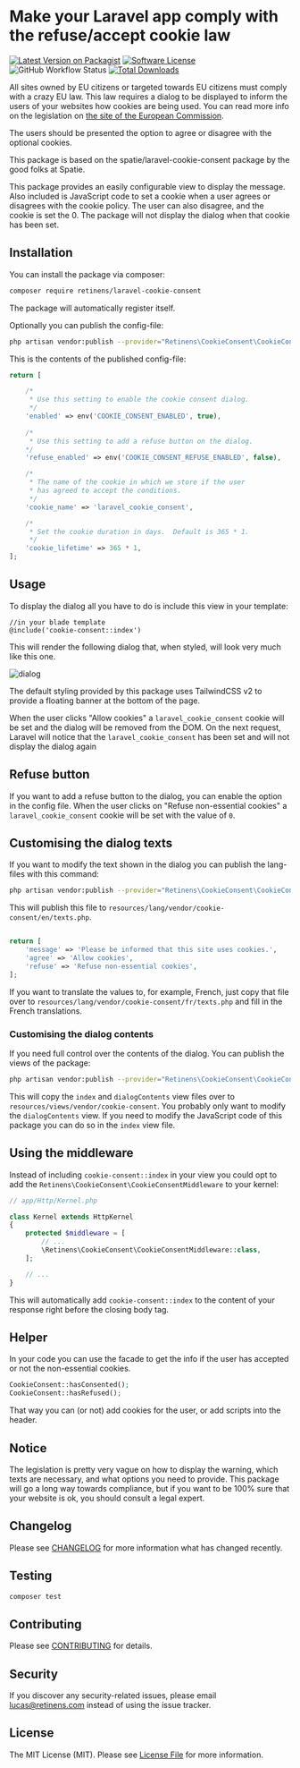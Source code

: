 # Make your Laravel app comply with the refuse/accept cookie law

[![Latest Version on Packagist](https://img.shields.io/packagist/v/retinens/laravel-cookie-consent.svg?style=flat-square)](https://packagist.org/packages/retinens/laravel-cookie-consent)
[![Software License](https://img.shields.io/badge/license-MIT-brightgreen.svg?style=flat-square)](LICENSE.md)
![GitHub Workflow Status](https://img.shields.io/github/workflow/status/retinens/laravel-cookie-consent/run-tests?label=tests)
[![Total Downloads](https://img.shields.io/packagist/dt/retinens/laravel-cookie-consent.svg?style=flat-square)](https://packagist.org/packages/retinens/laravel-cookie-consent)


All sites owned by EU citizens or targeted towards EU citizens must comply with a crazy EU law. This law requires a dialog to be displayed to inform the users of your websites how cookies are being used. You can read more info on the legislation on [the site of the European Commission](http://ec.europa.eu/ipg/basics/legal/cookies/index_en.htm#section_2).

The users should be presented the option to agree or disagree with the optional cookies.

This package is based on the spatie/laravel-cookie-consent package by the good folks at Spatie.

This package provides an easily configurable view to display the message. Also included is JavaScript code to set a cookie when a user agrees or disagrees with the cookie policy. The user can also disagree, and the cookie is set the 0. The package will not display the dialog when that cookie has been set.

## Installation

You can install the package via composer:

``` bash
composer require retinens/laravel-cookie-consent
```

The package will automatically register itself.

Optionally you can publish the config-file:

```bash
php artisan vendor:publish --provider="Retinens\CookieConsent\CookieConsentServiceProvider" --tag="cookie-consent-config"
```

This is the contents of the published config-file:

```php
return [

    /*
     * Use this setting to enable the cookie consent dialog.
     */
    'enabled' => env('COOKIE_CONSENT_ENABLED', true),
    
    /*
     * Use this setting to add a refuse button on the dialog.
    */
    'refuse_enabled' => env('COOKIE_CONSENT_REFUSE_ENABLED', false),

    /*
     * The name of the cookie in which we store if the user
     * has agreed to accept the conditions.
     */
    'cookie_name' => 'laravel_cookie_consent',

    /*
     * Set the cookie duration in days.  Default is 365 * 1.
     */
    'cookie_lifetime' => 365 * 1,
];
```

## Usage

To display the dialog all you have to do is include this view in your template:

```blade
//in your blade template
@include('cookie-consent::index')
```

This will render the following dialog that, when styled, will look very much like this one.

![dialog](https://retinens.github.io/laravel-cookie-consent/images/dialog.png)

The default styling provided by this package uses TailwindCSS v2 to provide a floating banner at the bottom of the page.

When the user clicks "Allow cookies" a `laravel_cookie_consent` cookie will be set and the dialog will be removed from the DOM. On the next request, Laravel will notice that the `laravel_cookie_consent` has been set and will not display the dialog again

## Refuse button

If you want to add a refuse button to the dialog, you can enable the option in the config file. When the user clicks on "Refuse non-essential cookies" a `laravel_cookie_consent` cookie will be set with the value of `0`.

## Customising the dialog texts

If you want to modify the text shown in the dialog you can publish the lang-files with this command:

```bash
php artisan vendor:publish --provider="Retinens\CookieConsent\CookieConsentServiceProvider" --tag="cookie-consent-translations"
```

This will publish this file to `resources/lang/vendor/cookie-consent/en/texts.php`.

 ```php
 
 return [
     'message' => 'Please be informed that this site uses cookies.',
     'agree' => 'Allow cookies',
     'refuse' => 'Refuse non-essential cookies',
 ];
 ```
 
 If you want to translate the values to, for example, French, just copy that file over to `resources/lang/vendor/cookie-consent/fr/texts.php` and fill in the French translations.
 
### Customising the dialog contents

If you need full control over the contents of the dialog. You can publish the views of the package:

```bash
php artisan vendor:publish --provider="Retinens\CookieConsent\CookieConsentServiceProvider" --tag="cookie-consent-views"
```

This will copy the `index` and `dialogContents` view files over to `resources/views/vendor/cookie-consent`. You probably only want to modify the `dialogContents` view. If you need to modify the JavaScript code of this package you can do so in the `index` view file.

## Using the middleware

Instead of including `cookie-consent::index` in your view you could opt to add the `Retinens\CookieConsent\CookieConsentMiddleware` to your kernel:

```php
// app/Http/Kernel.php

class Kernel extends HttpKernel
{
    protected $middleware = [
        // ...
        \Retinens\CookieConsent\CookieConsentMiddleware::class,
    ];

    // ...
}
```

This will automatically add `cookie-consent::index` to the content of your response right before the closing body tag.

## Helper

In your code you can use the facade to get the info if the user has accepted or not the non-essential cookies.
```php
CookieConsent::hasConsented();
CookieConsent::hasRefused();
```

That way you can (or not) add cookies for the user, or add scripts into the header.

## Notice
The legislation is pretty very vague on how to display the warning, which texts are necessary, and what options you need to provide. This package will go a long way towards compliance, but if you want to be 100% sure that your website is ok, you should consult a legal expert.

## Changelog

Please see [CHANGELOG](CHANGELOG.md) for more information what has changed recently.

## Testing

``` bash
composer test
```

## Contributing

Please see [CONTRIBUTING](CONTRIBUTING.md) for details.

## Security

If you discover any security-related issues, please email lucas@retinens.com instead of using the issue tracker.

## License

The MIT License (MIT). Please see [License File](LICENSE.md) for more information.
